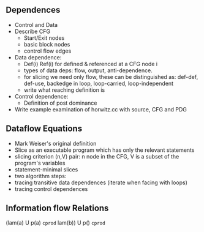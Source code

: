 ## Dependences
  - Control and Data
  - Describe CFG 
    - Start/Exit nodes
    - basic block nodes
    - control flow edges
  - Data dependence:
    - Def(i) Ref(i) for defined & referenced at a CFG node i
    - types of data deps: flow, output, anti-dependence. 
    - for slicing we need only flow, these can be distinguished as: def-def, def-use, backedge in loop, loop-carried, loop-independent 
    - write what reaching definition is
  - Control dependence:
    - Definition of post dominance
  - Write example examination of horwitz.cc with source, CFG and PDG
  

## Dataflow Equations

- Mark Weiser's original definition
- Slice as an executable program which has only the relevant statements
- slicing criterion (n,V) pair: n node in the CFG, V is a subset of the program's variables
- statement-minimal slices
- two algorithm steps:
 - tracing transitive data dependences (iterate when facing with loops)
 - tracing control dependences
 

## Information flow Relations

(lam(a) U p(a) `cprod` lam(b)) U p() `cprod` 